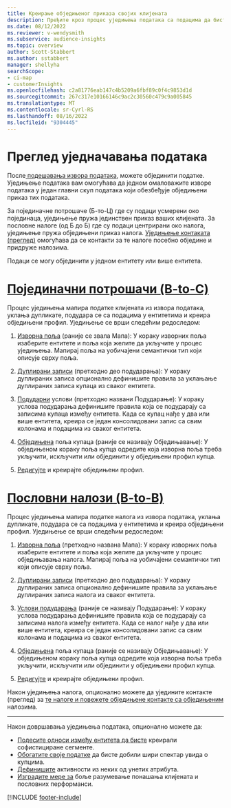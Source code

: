 ```yaml
---
title: Креирање обједињеног приказа својих клијената
description: Пређите кроз процес уједињења података са подацима да бисте креирали један главни скуп података налога или профила клијената.
ms.date: 08/12/2022
ms.reviewer: v-wendysmith
ms.subservice: audience-insights
ms.topic: overview
author: Scott-Stabbert
ms.author: sstabbert
manager: shellyha
searchScope:
- ci-map
- customerInsights
ms.openlocfilehash: c2a81776eab147c4b5209a6fbf89c0f4c9853d1d
ms.sourcegitcommit: 267c317e10166146c9ac2c30560c479c9a005845
ms.translationtype: MT
ms.contentlocale: sr-Cyrl-RS
ms.lasthandoff: 08/16/2022
ms.locfileid: "9304445"
---
```

# <a name="data-unification-overview"></a>Преглед уједначавања података

После[ подешавања извора података](data-sources.md), можете објединити податке. Уједињење података вам омогућава да једном омаловажите изворе података у један главни скуп података који обезбеђује обједињени приказ тих података.

За појединачне потрошаче (Б-то-Ц) где су подаци усмерени око појединаца, уједињење пружа јединствен приказ ваших клијената. За пословне налоге (од Б до Б) где су подаци центрирани око налога, уједињење пружа обједињени приказ налога. [Уједињење контаката (преглед)](data-unification-contacts.md) омогућава да се контакти за те налоге посебно обједине и придруже налозима.

Подаци се могу објединити у једном ентитету или више ентитета.

# <a name="individual-consumers-b-to-c"></a>[Појединачни потрошачи (B-to-C)](#tab/b2c)

Процес уједињења мапира податке клијената из извора података, уклања дупликате, подудара се са подацима у ентитетима и креира обједињени профил. Уједињење се врши следећим редоследом:

1. [Изворна поља](map-entities.md) (раније се звала Мапа): У кораку изворних поља изаберите ентитете и поља која желите да укључите у процес уједињења. Мапирај поља на уобичајени семантички тип који описује сврху поља.

1. [Дуплирани записи](remove-duplicates.md) (претходно део подударања): У кораку дуплираних записа опционално дефинишите правила за уклањање дуплираних записа купаца из сваког ентитета.

1. [Подударни](match-entities.md) услови (претходно названи Подударање): У кораку услова подударања дефинишите правила која се подударају са записима купаца између ентитета. Када се купац нађе у два или више ентитета, креира се један консолидовани запис са свим колонама и подацима из сваког ентитета.

1. [Обједињена](merge-entities.md) поља купаца (раније се називају Обједињавање): У обједињеном кораку поља купца одредите која изворна поља треба укључити, искључити или објединити у обједињени профил купца.  

1. [Редигујте](review-unification.md) и креирајте обједињени профил.

# <a name="business-accounts-b-to-b"></a>[Пословни налози (B-to-B)](#tab/b2b)

Процес уједињења мапира податке налога из извора података, уклања дупликате, подудара се са подацима у ентитетима и креира обједињени профил. Уједињење се врши следећим редоследом:

1. [Изворна поља](map-entities.md) (претходно названа Мапа): У кораку изворних поља изаберите ентитете и поља која желите да укључите у процес обједињавања налога. Мапирај поља на уобичајени семантички тип који описује сврху поља.

1. [Дуплирани записи](remove-duplicates.md) (претходно део подударања): У кораку дуплираних записа опционално дефинишите правила за уклањање дуплираних записа налога из сваког ентитета.

1. [Услови подударања](match-entities.md) (раније се називају Подударање): У кораку услова подударања дефинишите правила која се подударају са записима налога између ентитета. Када се налог нађе у два или више ентитета, креира се један консолидовани запис са свим колонама и подацима из сваког ентитета.

1. [Обједињена](merge-entities.md) поља купаца (раније се називају Обједињавање): У обједињеном кораку поља купца одредите која изворна поља треба укључити, искључити или објединити у обједињени профил купца.  

1. [Редигујте](review-unification.md) и креирајте обједињени профил.

Након уједињења налога, опционално можете да уједините контакте (преглед) за [те налоге и повежете обједињене контакте са обједињеним](data-unification-contacts.md) налозима.

---

Након довршавања уједињења података, опционално можете да:

- [Подесите односи између ентитета да бисте](relationships.md) креирали софистициране сегменте.
- [Обогатите своје податке](enrichment-hub.md) да бисте добили шири спектар увида о купцима.
- [Дефинишите](activities.md) активности из неких од унетих атрибута.
- [Изградите мере за](measures.md) боље разумевање понашања клијената и пословних перформанси.

[!INCLUDE [footer-include](includes/footer-banner.md)]
